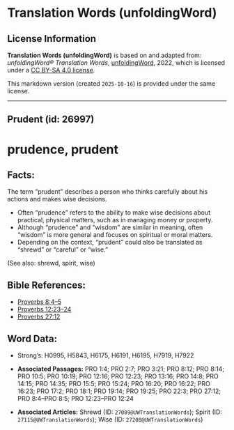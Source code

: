 # Translation Words (unfoldingWord)

## License Information

**Translation Words (unfoldingWord)** is based on and adapted from: _unfoldingWord® Translation Words_, [unfoldingWord](https://unfoldingword.org/utw), 2022, which is licensed under a [CC BY-SA 4.0 license](https://creativecommons.org/licenses/by-sa/4.0/legalcode.en).

This markdown version (created `2025-10-16`) is provided under the same license.



--------------------------------

## Prudent (id: 26997)

prudence, prudent
=================

Facts:
------

The term “prudent” describes a person who thinks carefully about his actions and makes wise decisions.

* Often “prudence” refers to the ability to make wise decisions about practical, physical matters, such as in managing money or property.
* Although “prudence” and “wisdom” are similar in meaning, often “wisdom” is more general and focuses on spiritual or moral matters.
* Depending on the context, “prudent” could also be translated as “shrewd” or “careful” or “wise.”

(See also: shrewd, spirit, wise)

Bible References:
-----------------

* [Proverbs 8:4–5](https://ref.ly/Prov8:4-Prov8:5)
* [Proverbs 12:23–24](https://ref.ly/Prov12:23-Prov12:24)
* [Proverbs 27:12](https://ref.ly/Prov27:12)

Word Data:
----------

* Strong’s: H0995, H5843, H6175, H6191, H6195, H7919, H7922

* **Associated Passages:** PRO 1:4; PRO 2:7; PRO 3:21; PRO 8:12; PRO 8:14; PRO 10:5; PRO 10:19; PRO 12:16; PRO 12:23; PRO 13:16; PRO 14:8; PRO 14:15; PRO 14:35; PRO 15:5; PRO 15:24; PRO 16:20; PRO 16:22; PRO 16:23; PRO 17:2; PRO 18:1; PRO 19:14; PRO 19:25; PRO 22:3; PRO 27:12; PRO 8:4–PRO 8:5; PRO 12:23–PRO 12:24
* **Associated Articles:** Shrewd (ID: `27089@UWTranslationWords`); Spirit (ID: `27115@UWTranslationWords`); Wise (ID: `27208@UWTranslationWords`)

